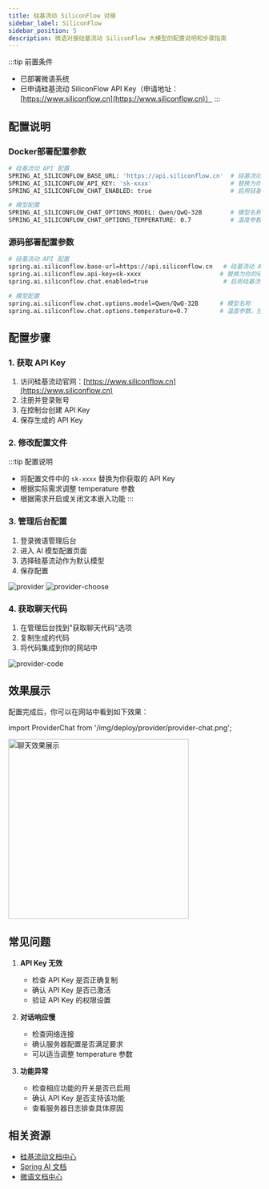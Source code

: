 ```yaml
---
title: 硅基流动 SiliconFlow 对接
sidebar_label: SiliconFlow
sidebar_position: 5
description: 微语对接硅基流动 SiliconFlow 大模型的配置说明和步骤指南
---
```


:::tip 前置条件

- 已部署微语系统
- 已申请硅基流动 SiliconFlow API Key（申请地址：[https://www.siliconflow.cn](https://www.siliconflow.cn)）
:::

## 配置说明

### Docker部署配置参数

```bash
# 硅基流动 API 配置
SPRING_AI_SILICONFLOW_BASE_URL: 'https://api.siliconflow.cn'  # 硅基流动 API 基础地址
SPRING_AI_SILICONFLOW_API_KEY: 'sk-xxxx'                      # 替换为你的硅基流动 API Key
SPRING_AI_SILICONFLOW_CHAT_ENABLED: true                      # 启用硅基流动对话功能

# 模型配置
SPRING_AI_SILICONFLOW_CHAT_OPTIONS_MODEL: Qwen/QwQ-32B        # 模型名称
SPRING_AI_SILICONFLOW_CHAT_OPTIONS_TEMPERATURE: 0.7           # 温度参数，控制输出的随机性，范围 0-1
```

### 源码部署配置参数

```bash
# 硅基流动 API 配置
spring.ai.siliconflow.base-url=https://api.siliconflow.cn   # 硅基流动 API 基础地址
spring.ai.siliconflow.api-key=sk-xxxx                      # 替换为你的硅基流动 API Key
spring.ai.siliconflow.chat.enabled=true                     # 启用硅基流动对话功能

# 模型配置
spring.ai.siliconflow.chat.options.model=Qwen/QwQ-32B      # 模型名称
spring.ai.siliconflow.chat.options.temperature=0.7         # 温度参数，控制输出的随机性，范围 0-1
```

## 配置步骤

### 1. 获取 API Key

1. 访问硅基流动官网：[https://www.siliconflow.cn](https://www.siliconflow.cn)
2. 注册并登录账号
3. 在控制台创建 API Key
4. 保存生成的 API Key

### 2. 修改配置文件

:::tip 配置说明

- 将配置文件中的 `sk-xxxx` 替换为你获取的 API Key
- 根据实际需求调整 temperature 参数
- 根据需求开启或关闭文本嵌入功能
:::

### 3. 管理后台配置

1. 登录微语管理后台
2. 进入 AI 模型配置页面
3. 选择硅基流动作为默认模型
4. 保存配置

![provider](/img/deploy/provider/provider.png)
![provider-choose](/img/deploy/provider/provider-choose.png)

### 4. 获取聊天代码

1. 在管理后台找到"获取聊天代码"选项
2. 复制生成的代码
3. 将代码集成到你的网站中

![provider-code](/img/deploy/provider/provider-code.png)

## 效果展示

配置完成后，你可以在网站中看到如下效果：

import ProviderChat from '/img/deploy/provider/provider-chat.png';

<img src={ProviderChat} alt="聊天效果展示" width="360" />

## 常见问题

1. **API Key 无效**
   - 检查 API Key 是否正确复制
   - 确认 API Key 是否已激活
   - 验证 API Key 的权限设置

2. **对话响应慢**
   - 检查网络连接
   - 确认服务器配置是否满足要求
   - 可以适当调整 temperature 参数

3. **功能异常**
   - 检查相应功能的开关是否已启用
   - 确认 API Key 是否支持该功能
   - 查看服务器日志排查具体原因

## 相关资源

- [硅基流动文档中心](https://www.siliconflow.cn/documentation)
- [Spring AI 文档](https://docs.spring.io/spring-ai/reference/api/chat/siliconflow-chat.html)
- [微语文档中心](/docs/intro)
